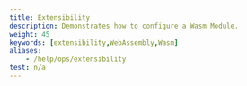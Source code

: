 ```yaml
---
title: Extensibility
description: Demonstrates how to configure a Wasm Module.
weight: 45
keywords: [extensibility,WebAssembly,Wasm]
aliases:
    - /help/ops/extensibility
test: n/a
---
```


